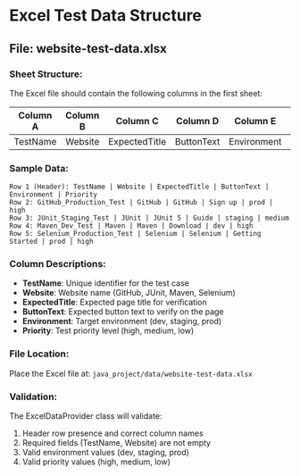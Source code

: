# Excel Test Data Structure

## File: website-test-data.xlsx

### Sheet Structure:
The Excel file should contain the following columns in the first sheet:

| Column A | Column B | Column C | Column D | Column E | Column F |
|----------|----------|----------|----------|----------|----------|
| TestName | Website | ExpectedTitle | ButtonText | Environment | Priority |

### Sample Data:
```
Row 1 (Header): TestName | Website | ExpectedTitle | ButtonText | Environment | Priority
Row 2: GitHub_Production_Test | GitHub | GitHub | Sign up | prod | high
Row 3: JUnit_Staging_Test | JUnit | JUnit 5 | Guide | staging | medium
Row 4: Maven_Dev_Test | Maven | Maven | Download | dev | high
Row 5: Selenium_Production_Test | Selenium | Selenium | Getting Started | prod | high
```

### Column Descriptions:
- **TestName**: Unique identifier for the test case
- **Website**: Website name (GitHub, JUnit, Maven, Selenium)
- **ExpectedTitle**: Expected page title for verification
- **ButtonText**: Expected button text to verify on the page
- **Environment**: Target environment (dev, staging, prod)
- **Priority**: Test priority level (high, medium, low)

### File Location:
Place the Excel file at: `java_project/data/website-test-data.xlsx`

### Validation:
The ExcelDataProvider class will validate:
1. Header row presence and correct column names
2. Required fields (TestName, Website) are not empty
3. Valid environment values (dev, staging, prod)
4. Valid priority values (high, medium, low)